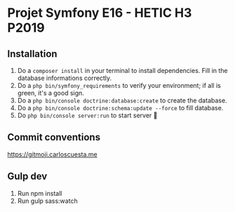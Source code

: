 # Projet Symfony E16 - HETIC H3 P2019

## Installation
1. Do a `composer install` in your terminal to install dependencies. Fill in the database informations correctly.
2. Do a `php bin/symfony_requirements` to verify your environment; if all is green, it's a good sign.
3. Do a `php bin/console doctrine:database:create` to create the database.
4. Do a `php bin/console doctrine:schema:update --force` to fill database.
5. Do `php bin/console server:run` to start server 🙌

## Commit conventions
https://gitmoji.carloscuesta.me

## Gulp dev

1. Run npm install
2. Run gulp sass:watch
